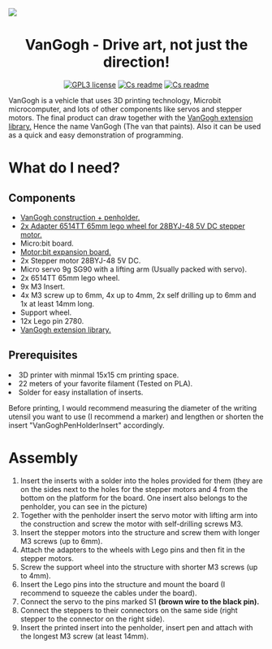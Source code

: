 <p><img src="https://github.com/pslib-cz/2022-p2a-mme-pppp-Pixelgon/blob/main/media/VanGogh.jpg"></p>
<h1 align="center">VanGogh - Drive art, not just the direction!</h1>
<p align="center">
<a href="https://github.com/pslib-cz/2022-p2a-mme-pppp-Pixelgon/blob/main/LICENSE"><img alt="GPL3 license" src="https://img.shields.io/badge/license-%20GPL3%20license-red"></a>
<a href="https://github.com/pslib-cz/2022-p2a-mme-pppp-Pixelgon/blob/main/README.md"><img alt="Cs readme" src="https://img.shields.io/badge/language-en-blue"></a>
<a href="https://github.com/pslib-cz/2022-p2a-mme-pppp-Pixelgon/blob/main/README.cs.md""><img alt="Cs readme" src="https://img.shields.io/badge/language-cs-red"></a>
</p>

VanGogh is a vehicle that uses 3D printing technology, Microbit microcomputer, and lots of other components like servos and stepper motors. The final product can draw together with the <a href="https://github.com/Pixelgon/pxt-pixelgon-example" target="_blank">VanGogh extension library.</a> Hence the name VanGogh (The van that paints). Also it can be used as a quick and easy demonstration of programming.

# What do I need?
## Components
<ul>
  <li><a href="https://github.com/pslib-cz/2022-p2a-mme-pppp-Pixelgon/blob/main/STL" target="_blank">VanGogh construction + penholder.</a></li>
  <li><a href="https://www.printables.com/cs/model/459596-connection-hub-for-28byj-48-stepper" target="_blank">2x Adapter 6514TT 65mm lego wheel for 28BYJ-48 5V DC stepper motor.</a></li>
  <li>Micro:bit board.</li>
  <li><a href="https://www.aliexpress.com/item/1005004959920270.html" target="_blank">Motor:bit expansion board.</a></li>
  <li>2x Stepper motor 28BYJ-48 5V DC.</li>
  <li>Micro servo 9g SG90 with a lifting arm (Usually packed with servo).</li>
  <li>2x 6514TT 65mm lego wheel.</li>
  <li>9x M3 Insert.</li>
  <li>4x M3 screw up to 6mm, 4x up to 4mm, 2x self drilling up to 6mm and 1x at least 14mm long.</li>
  <li>Support wheel.</li>
  <li>12x Lego pin 2780.</li>
  <li><a href="https://github.com/Pixelgon/pxt-pixelgon-example" target="_blank">VanGogh extension library.</a></li>
</ul>

## Prerequisites
<li>3D printer with minmal 15x15 cm printing space.</li>
<li>22 meters of your favorite filament (Tested on PLA).</li>
<li>Solder for easy installation of inserts.</li>

Before printing, I would recommend measuring the diameter of the writing utensil you want to use (I recommend a marker) and lengthen or shorten the insert "VanGoghPenHolderInsert" accordingly.

# Assembly
<ol>
  <li>Insert the inserts with a solder into the holes provided for them (they are on the sides next to the holes for the stepper motors and 4 from the bottom on the platform for the board. One insert also belongs to the penholder, you can see in the picture)</li>
  <li>Together with the penholder insert the servo motor with lifting arm into the construction and screw the motor with self-drilling screws M3.</li>
  <li>Insert the stepper motors into the structure and screw them with longer M3 screws (up to 6mm).</li>
  <li>Attach the adapters to the wheels with Lego pins and then fit in the stepper motors.</li>
  <li>Screw the support wheel into the structure with shorter M3 screws (up to 4mm).</li>
  <li>Insert the Lego pins into the structure and mount the board (I recommend to squeeze the cables under the board).</li>
  <li>Connect the servo to the pins marked S1 <b>(brown wire to the black pin).</b></li>
  <li>Connect the steppers to their connectors on the same side (right stepper to the connector on the right side).</li>
  <li>Insert the printed insert into the penholder, insert pen and attach with the longest M3 screw (at least 14mm).</li>
</ol>
